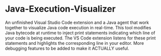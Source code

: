 # Java-Execution-Visualizer

An unfinished Visual Studio Code extension and a Java agent that work together to visualize Java code execution in real-time. This tool modifies Java bytecode at runtime to inject print statements indicating which line of your code is being executed. The VS Code extension listens for these print statements and highlights the corresponding line in your editor. More debugging features to be added to make it ACTUALLY useful.
